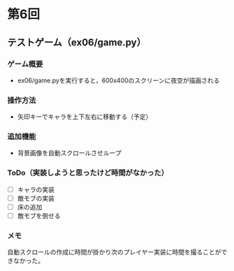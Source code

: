 # 第6回
## テストゲーム（ex06/game.py）
### ゲーム概要
- ex06/game.pyを実行すると，600x400のスクリーンに夜空が描画される
### 操作方法
- 矢印キーでキャラを上下左右に移動する（予定）
### 追加機能
- 背景画像を自動スクロールさせループ
### ToDo（実装しようと思ったけど時間がなかった）
- [ ] キャラの実装
- [ ] 敵モブの実装
- [ ] 床の追加
- [ ] 敵モブを倒せる
### メモ
自動スクロールの作成に時間が掛かり次のプレイヤー実装に時間を撮ることができなかった。